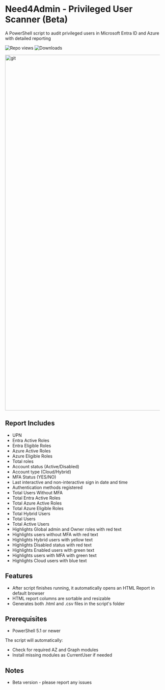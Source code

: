 # Need4Admin - Privileged User Scanner (Beta)

A PowerShell script to audit privileged users in Microsoft Entra ID and Azure with detailed reporting

![Repo views](https://hits.sh/github.com/vladjoh/Need4Admin_beta.svg?style=flat-square&label=Repo%20views&color=blue)
![Downloads](https://img.shields.io/github/downloads/vladjoh/Need4Admin/total?label=Downloads)

<img width="2222" height="1157" alt="git" src="https://github.com/user-attachments/assets/abbbfac2-7aee-411b-9b85-587218f47e4b" />

## Report Includes
- UPN
- Entra Active Roles
- Entra Eligible Roles
- Azure Active Roles
- Azure Eligible Roles
- Total roles 
- Account status (Active/Disabled)
- Account type (Cloud/Hybrid)
- MFA Status (YES/NO)
- Last interactive and non-interactive sign in date and time
- Authentication methods registered
- Total Users Without MFA 
- Total Entra Active Roles 
- Total Azure Active Roles 
- Total Azure Eligible Roles
- Total Hybrid Users
- Total Users
- Total Active Users
- Highlights Global admin and Owner roles with red text
- Highlights users without MFA with red text
- Highlights Hybrid users with yellow text
- Highlights Disabled status with red text
- Highlights Enabled users with green text
- Highlights users with MFA with green text
- Highlights Cloud users with blue text

## Features
- After script finishes running, it automatically opens an HTML Report in default browser
- HTML report columns are sortable and resizable
- Generates both .html and .csv files in the script's folder

## Prerequisites
- PowerShell 5.1 or newer

The script will automatically:
- Check for required AZ and Graph modules
- Install missing modules as CurrentUser if needed

## Notes
- Beta version - please report any issues
